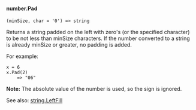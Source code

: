 #### number.Pad

``` suneido
(minSize, char = '0') => string
```

Returns a string padded on the left with zero's (or the specified character) to be not less than minSize characters. If the number converted to a string is already minSize or greater, no padding is added.

For example:

``` suneido
x = 6
x.Pad(2)
    => "06"
```

**Note:** The absolute value of the number is used, so the sign is ignored.

See also:
[string.LeftFill](<../String/string.LeftFill.md>)